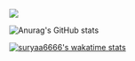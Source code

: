 ![](https://komarev.com/ghpvc/?username=suryaa6666&color=red)

![Anurag's GitHub stats](https://github-readme-stats.vercel.app/api?username=suryaa6666&show_icons=true&theme=dracula&border_radius=5)

[![suryaa6666's wakatime stats](https://github-readme-stats.vercel.app/api/wakatime?username=suryaa6666)](https://github.com/anuraghazra/github-readme-stats)

